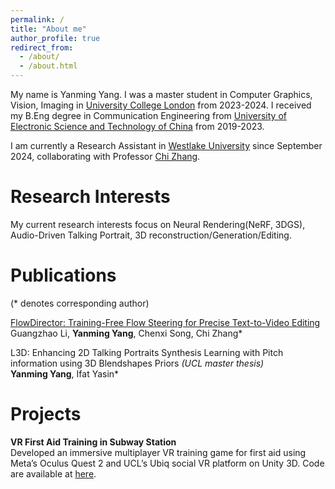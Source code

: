 ```yaml
---
permalink: /
title: "About me"
author_profile: true
redirect_from: 
  - /about/
  - /about.html
---
```


My name is Yanming Yang. I was a master student in Computer Graphics, Vision, Imaging in [University College London](https://www.ucl.ac.uk) from 2023-2024. I received my B.Eng degree in Communication Engineering from [University of Electronic Science and Technology of China](https://en.uestc.edu.cn) from 2019-2023.

I am currently a Research Assistant in [Westlake University](https://en.westlake.edu.cn) since September 2024, collaborating with Professor [Chi Zhang](https://icoz69.github.io).

# Research Interests
My current research interests focus on Neural Rendering(NeRF, 3DGS), Audio-Driven Talking Portrait, 3D reconstruction/Generation/Editing.

# Publications
(* denotes corresponding author)

[FlowDirector: Training-Free Flow Steering for Precise Text-to-Video Editing](https://flowdirector-edit.github.io) \
Guangzhao Li, **Yanming Yang**, Chenxi Song, Chi Zhang*

L3D: Enhancing 2D Talking Portraits Synthesis Learning with Pitch information using 3D Blendshapes Priors *(UCL master thesis)* \
**Yanming Yang**, Ifat Yasin*

# Projects
**VR First Aid Training in Subway Station** \
Developed an immersive multiplayer VR training game for first aid using Meta’s Oculus Quest 2 and UCL’s Ubiq social VR platform on Unity 3D. Code are available at [here](https://github.com/2hiTee/COMP0113-Group-Project).
